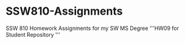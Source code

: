 # SSW810-Assignments
SSW 810 Homework Assignments for my SW MS Degree
'''HW09 for Student Repository '''
